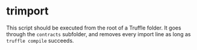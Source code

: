 # trimport

This script should be executed from the root of a Truffle folder. It goes
through the `contracts` subfolder, and removes every import line as long as
`truffle compile` succeeds.
